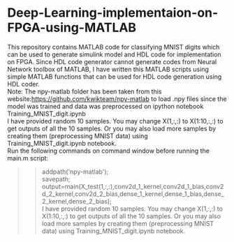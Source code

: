 # Deep-Learning-implementaion-on-FPGA-using-MATLAB
This repository contains MATLAB code for classifying MNIST digits which can be used to generate simulink model and HDL code for implementation on FPGA. Since HDL code generator cannot generate codes from Neural Network toolbox of MATLAB, I have written this MATLAB scripts using simple MATLAB functions that can be used for HDL code generation using HDL coder.  
Note: The npy-matlab folder has been taken from this website:https://github.com/kwikteam/npy-matlab to load .npy files since the model was trained and data was preprocessed on ipython notebook Training_MNIST_digit.ipynb  
I have provided random 10 samples. You may change X(1,:,:) to X(1:10,:,:) to get outputs of all the 10 samples. Or you may also load more samples by creating them (preprocessing MNIST data) using Training_MNIST_digit.ipynb notebook.  
Run the following commands on command window before running the main.m script:  
>> addpath('npy-matlab');  
>> savepath;   
>>output=main(X_test(1,:,:),conv2d_1_kernel,conv2d_1_bias,conv2d_2_kernel,conv2d_2_bias,dense_1_kernel,dense_1_bias,dense_2_kernel,dense_2_bias);  
I have provided random 10 samples. You may change X(1,:,:) to X(1:10,:,:) to get outputs of all the 10 samples. Or you may also load more samples by creating them (preprocessing MNIST data) using Training_MNIST_digit.ipynb notebook.
